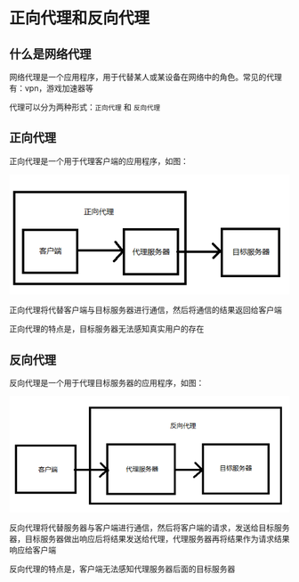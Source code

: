 # 正向代理和反向代理

## 什么是网络代理

网络代理是一个应用程序，用于代替某人或某设备在网络中的角色。常见的代理有：vpn，游戏加速器等

代理可以分为两种形式：`正向代理` 和 `反向代理`

## 正向代理

正向代理是一个用于代理客户端的应用程序，如图：

![image-20211101110855208](正向代理和反向代理.assets/image-20211101110855208.png)

正向代理将代替客户端与目标服务器进行通信，然后将通信的结果返回给客户端

正向代理的特点是，目标服务器无法感知真实用户的存在

## 反向代理

反向代理是一个用于代理目标服务器的应用程序，如图：

![image-20211101111929919](正向代理和反向代理.assets/image-20211101111929919.png)

反向代理将代替服务器与客户端进行通信，然后将客户端的请求，发送给目标服务器，目标服务器做出响应后将结果发送给代理，代理服务器再将结果作为请求结果响应给客户端

反向代理的特点是，客户端无法感知代理服务器后面的目标服务器
